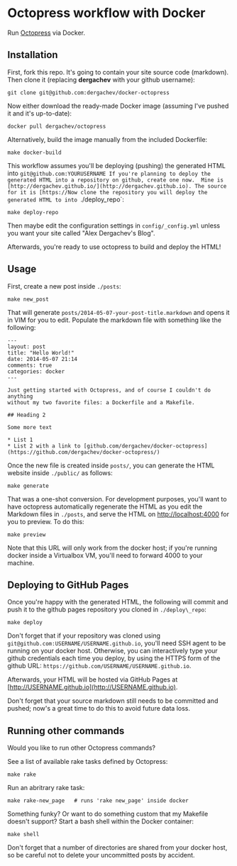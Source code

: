 Octopress workflow with Docker
==============================

Run [Octopress](https://github.com/imathis/octopress) via Docker.

## Installation

First, fork this repo. It's going to contain your site source code (markdown).
Then clone it (replacing **dergachev** with your github username):

    git clone git@github.com:dergachev/docker-octopress

Now either download the ready-made Docker image (assuming I've pushed it and it's up-to-date):

    docker pull dergachev/octopress

Alternatively, build the image manually from the included Dockerfile:

    make docker-build

This workflow assumes you'll be deploying (pushing) the generated HTML into
`git@github.com:YOURUSERNAME
If you're planning to deploy the generated HTML into a repository on github, create one now. 
Mine is [http://dergachev.github.io/](http://dergachev.github.io). The source for it is
[https://Now clone the repository you will deploy the generated HTML to into `./deploy_repo`:

    make deploy-repo

Then maybe edit the configuration settings in `config/_config.yml` unless you
want your site called "Alex Dergachev's Blog".

Afterwards, you're ready to use octopress to build and deploy the HTML!

## Usage

First, create a new post inside `./posts`:

    make new_post

That will generate `posts/2014-05-07-your-post-title.markdown` and opens it in
VIM for you to edit.  Populate the markdown file with something like the
following:

    ---
    layout: post
    title: "Hello World!"
    date: 2014-05-07 21:14
    comments: true
    categories: docker
    ---

    Just getting started with Octopress, and of course I couldn't do anything
    without my two favorite files: a Dockerfile and a Makefile.

    ## Heading 2

    Some more text

    * List 1
    * List 2 with a link to [github.com/dergachev/docker-octopress](https://github.com/dergachev/docker-octopress/)

Once the new file is created inside `posts/`, you can generate the HTML website
inside `./public/` as follows:

    make generate 

That was a one-shot conversion. For development purposes, you'll want to have
octopress automatically regenerate the HTML as you edit the Markdown files in
`./posts`, and serve the HTML on [http://localhost:4000](http://localhost:4000)
for you to preview. To do this:

    make preview

Note that this URL will only work from the docker host; if you're running
docker inside a Virtualbox VM, you'll need to forward 4000 to your machine.

## Deploying to GitHub Pages

Once you're happy with the generated HTML, the following will commit and push it 
to the github pages repository you cloned in `./deploy\_repo`:

    make deploy

Don't forget that if your repository was cloned using `git@github.com:USERNAME/USERNAME.github.io`, 
you'll need SSH agent to be running on your docker host.  Otherwise, you can
interactively type your github credentials each time you deploy, by using the
HTTPS form of the github URL: `https://github.com/USERNAME/USERNAME.github.io`.

Afterwards, your HTML will be hosted via GitHub Pages at
[http://USERNAME.github.io](http://USERNAME.github.io).

Don't forget that your source markdown still needs to be committed and pushed;
now's a great time to do this to avoid future data loss.

## Running other commands

Would you like to run other Octopress commands? 

See a list of available rake tasks defined by Octopress:

    make rake

Run an abritrary rake task:

    make rake-new_page   # runs 'rake new_page' inside docker

Something funky? Or want to do something custom that my Makefile doesn't support? 
Start a bash shell within the Docker container:

    make shell

Don't forget that a number of directories are shared from your docker host, so
be careful not to delete your uncommitted posts by accident.
